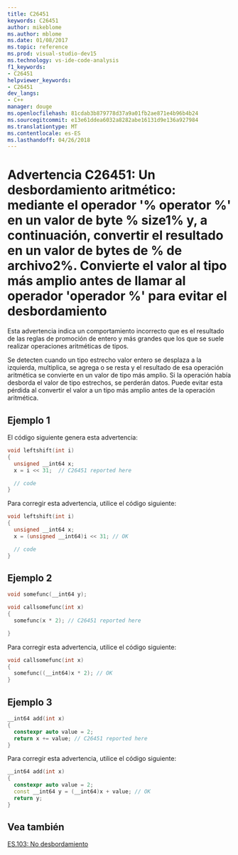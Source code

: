 ```yaml
---
title: C26451
keywords: C26451
author: mikeblome
ms.author: mblome
ms.date: 01/08/2017
ms.topic: reference
ms.prod: visual-studio-dev15
ms.technology: vs-ide-code-analysis
f1_keywords:
- C26451
helpviewer_keywords:
- C26451
dev_langs:
- C++
manager: douge
ms.openlocfilehash: 81cdab3b879778d37a9a01fb2ae871e4b96b4b24
ms.sourcegitcommit: e13e61ddea6032a8282abe16131d9e136a927984
ms.translationtype: MT
ms.contentlocale: es-ES
ms.lasthandoff: 04/26/2018
---
```

# <a name="warning-c26451-arithmetic-overflow-using-operator-operator-on-a-size1-byte-value-and-then-casting-the-result-to-a-size2-byte-value-cast-the-value-to-the-wider-type-before-calling-operator-operator-to-avoid-overflow"></a>Advertencia C26451: Un desbordamiento aritmético: mediante el operador '% operator %' en un valor de byte % size1% y, a continuación, convertir el resultado en un valor de bytes de % de archivo2%. Convierte el valor al tipo más amplio antes de llamar al operador 'operador %' para evitar el desbordamiento

 Esta advertencia indica un comportamiento incorrecto que es el resultado de las reglas de promoción de entero y más grandes que los que se suele realizar operaciones aritméticas de tipos.

 Se detecten cuando un tipo estrecho valor entero se desplaza a la izquierda, multiplica, se agrega o se resta y el resultado de esa operación aritmética se convierte en un valor de tipo más amplio. Si la operación había desborda el valor de tipo estrechos, se perderán datos. Puede evitar esta pérdida al convertir el valor a un tipo más amplio antes de la operación aritmética.

## <a name="example-1"></a>Ejemplo 1
El código siguiente genera esta advertencia:

```cpp
void leftshift(int i)
{
  unsigned __int64 x;
  x = i << 31;  // C26451 reported here

  // code
}
```
Para corregir esta advertencia, utilice el código siguiente:

```cpp
void leftshift(int i)
{
  unsigned __int64 x;
  x = (unsigned __int64)i << 31; // OK

  // code
}
```
## <a name="example-2"></a>Ejemplo 2

```cpp
void somefunc(__int64 y);

void callsomefunc(int x)
{
  somefunc(x * 2); // C26451 reported here

}
```

Para corregir esta advertencia, utilice el código siguiente:

```cpp
void callsomefunc(int x)
{
  somefunc((__int64)x * 2); // OK
}
```

## <a name="example-3"></a>Ejemplo 3

```cpp
__int64 add(int x)
{
  constexpr auto value = 2;
  return x += value; // C26451 reported here
}
```

Para corregir esta advertencia, utilice el código siguiente:

```cpp
__int64 add(int x)
{
  constexpr auto value = 2;
  const __int64 y = (__int64)x + value; // OK
  return y;
}
```

## <a name="see-also"></a>Vea también
[ES.103: No desbordamiento](https://github.com/isocpp/CppCoreGuidelines/blob/master/CppCoreGuidelines.md#Res-overflow)
